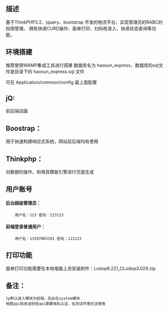 ## 描述
基于ThinkPHP3.2、jquery、bootstrap 开发的物流平台，实现管理员的RABC的权限管理。
拥有快递CURD操作、面单打印，扫码枪录入、快递状态查询等功能。

## 环境搭建
推荐使用WAMP集成工具进行搭建
数据库名为 haoxun_express，数据库的sql文件是目录下的
  haoxun_express.sql 文件
  
可在 Application/common/config 最上面配置

## jQ:
前后端动画
## Boostrap：
用于快速构建响应式系统，网站前后端均有使用
## Thinkphp：
对数据的操作，和用其模板引擎进行页面生成

## 用户账号
#### 后台超级管理员：
        用户名：123 密码：123123
#### 前端登录普通用户：
        用户名：13397003101 密码：123123

## 打印功能
面单打印功能需要在本地电脑上另安装附件：Lodop6.221_CLodop3.029.zip


## 备注：
    tp默认进入模块为前端，后台在system模块
    地图api和发送短信api需要域名认证，在测试环境无法使用